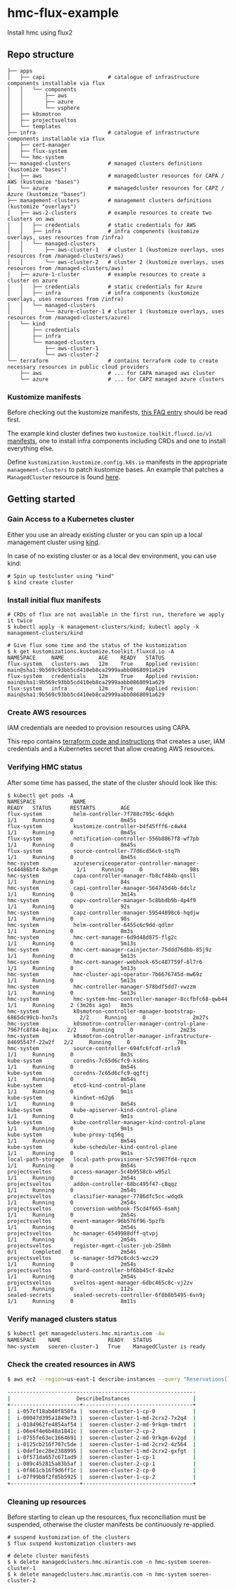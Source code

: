 # hmc-flux-example

Install hmc using flux2

## Repo structure
```
├── apps
│   ├── capi                    # catalogue of infrastructure components installable via flux
│   │   └── components
│   │       ├── aws
│   │       ├── azure
│   │       └── vsphere
│   ├── k0smotron
│   ├── projectsveltos
│   └── templates
├── infra                       # catalogue of infrastructure components installable via flux
│   ├── cert-manager
│   ├── flux-system
│   └── hmc-system
├── managed-clusters            # managed clusters definitions (kustomize "bases")
│   ├── aws                     # managedcluster resources for CAPA / AWS (kustomize "bases")
│   └── azure                   # managedcluster resources for CAPZ / Azure (kustomize "bases")
├── management-clusters         # management clusters definitions (kustomize "overlays") 
│   ├── aws-2-clusters          # example resources to create two clusters on aws
│   │   ├── credentials         # static credentials for AWS
│   │   ├── infra               # infra components (kustomize overlays, uses resources from /infra)
│   │   └── managed-clusters
│   │       ├── aws-cluster-1   # cluster 1 (kustomize overlays, uses resources from /managed-clusters/aws)
│   │       └── aws-cluster-2   # cluster 2 (kustomize overlays, uses resources from /managed-clusters/aws)
│   ├── azure-1-cluster         # example resources to create a cluster on azure  
│   │   ├── credentials         # static credentials for Azure
│   │   ├── infra               # infra components (kustomize overlays, uses resources from /infra) 
│   │   └── managed-clusters
│   │       └── azure-cluster-1 # cluster 1 (kustomize overlays, uses resources from /managed-clusters/azure)
│   └── kind
│       ├── credentials
│       ├── infra
│       └── managed-clusters
│           ├── aws-cluster-1
│           └── aws-cluster-2
└── terraform                   # contains terraform code to create necessary resources in public cloud providers 
    ├── aws                     # ... for CAPA managed aws cluster
    └── azure                   # ... for CAPZ managed azure clusters
```

### Kustomize manifests
Before checking out the kustomize manifests, [this FAQ entry](https://fluxcd.io/flux/faq/#are-there-two-kustomization-types) should be read first.

The example kind cluster defines two `kustomize.toolkit.fluxcd.io/v1` [manifests](management-clusters/kind/flux-kustomization.yaml), one to install infra components including CRDs and one to install everything else.

Define `kustomization.kustomize.config.k8s.io` manifests in the appropriate `management-clusters` to patch kustomize bases. An example that patches a `ManagedCluster` resource is found [here](management-clusters/kind/managed-clusters/aws-cluster-1/kustomization.yaml).

## Getting started

### Gain Access to a Kubernetes cluster

Either you use an already existing cluster or you can spin up a local management cluster using [kind](https://kind.sigs.k8s.io/).

In case of no existing cluster or as a local dev environment, you can use kind:
```
# Spin up testcluster using "kind"
$ kind create cluster
```

### Install initial flux manifests

```
# CRDs of flux are not available in the first run, therefore we apply it twice
$ kubectl apply -k management-clusters/kind; kubectl apply -k management-clusters/kind

# Give flux some time and the status of the kustomization
$ k get kustomizations.kustomize.toolkit.fluxcd.io -A
NAMESPACE     NAME           AGE    READY   STATUS
flux-system   clusters-aws   12m    True    Applied revision: main@sha1:9b569c93bb5cd410eb8ca2999aabb0868091a629
flux-system   credentials    12m    True    Applied revision: main@sha1:9b569c93bb5cd410eb8ca2999aabb0868091a629
flux-system   infra          12m    True    Applied revision: main@sha1:9b569c93bb5cd410eb8ca2999aabb0868091a629
```

### Create AWS resources

IAM credentials are needed to provision resources using CAPA. 

This repo contains [terraform code and instructions](terraform/aws/README.md) that creates a user, IAM credentials and a Kubernetes secret that allow creating AWS resources.

### Verifying HMC status
After some time has passed, the state of the cluster should look like this:

```
$ kubectl get pods -A
NAMESPACE            NAME                                                          READY   STATUS      RESTARTS        AGE
flux-system          helm-controller-7f788c795c-6dqkh                              1/1     Running     0               8m45s
flux-system          kustomize-controller-b4f45fff6-c4wk4                          1/1     Running     0               8m45s
flux-system          notification-controller-556b8867f8-wf7pb                      1/1     Running     0               8m45s
flux-system          source-controller-77d6cd56c9-stq7h                            1/1     Running     0               8m45s
hmc-system           azureserviceoperator-controller-manager-5c44486bf4-8xhgm      1/1     Running     0               98s
hmc-system           capa-controller-manager-fb8cf484b-qnsll                       1/1     Running     0               84s
hmc-system           capi-controller-manager-564745d4b-6dclz                       1/1     Running     0               3m14s
hmc-system           capv-controller-manager-5c8bbdb9b-4p4f9                       1/1     Running     0               92s
hmc-system           capz-controller-manager-59544898c6-hqdjw                      1/1     Running     0               98s
hmc-system           helm-controller-6455c6c9dd-qdlmr                              1/1     Running     0               8m3s
hmc-system           hmc-cert-manager-6d9d48d875-flg2c                             1/1     Running     0               5m13s
hmc-system           hmc-cert-manager-cainjector-75ddd76dbb-85j9z                  1/1     Running     0               5m13s
hmc-system           hmc-cert-manager-webhook-65c487759f-6l7r6                     1/1     Running     0               5m13s
hmc-system           hmc-cluster-api-operator-7b6676745d-mw69z                     1/1     Running     0               5m13s
hmc-system           hmc-controller-manager-578bdf5dd7-vwzzm                       1/1     Running     0               5m13s
hmc-system           hmc-system-hmc-controller-manager-8ccfbfc68-qwb44             1/1     Running     2 (3m26s ago)   8m3s
hmc-system           k0smotron-controller-manager-bootstrap-6865dc99cb-hxn7s       2/2     Running     0               2m27s
hmc-system           k0smotron-controller-manager-control-plane-7967fc8f84-8qjxx   2/2     Running     0               2m23s
hmc-system           k0smotron-controller-manager-infrastructure-84695547f-22w2f   2/2     Running     0               78s
hmc-system           source-controller-694fc6fcdf-zrls9                            1/1     Running     0               8m3s
kube-system          coredns-7c65d6cfc9-ks6ns                                      1/1     Running     0               8m54s
kube-system          coredns-7c65d6cfc9-qgftj                                      1/1     Running     0               8m54s
kube-system          etcd-kind-control-plane                                       1/1     Running     0               9m1s
kube-system          kindnet-n62g6                                                 1/1     Running     0               8m54s
kube-system          kube-apiserver-kind-control-plane                             1/1     Running     0               9m1s
kube-system          kube-controller-manager-kind-control-plane                    1/1     Running     0               9m1s
kube-system          kube-proxy-tq56q                                              1/1     Running     0               8m54s
kube-system          kube-scheduler-kind-control-plane                             1/1     Running     0               9m1s
local-path-storage   local-path-provisioner-57c5987fd4-rqzcm                       1/1     Running     0               8m54s
projectsveltos       access-manager-5c4b9558cb-w95zl                               1/1     Running     0               2m54s
projectsveltos       addon-controller-68bc495f47-c8qqz                             1/1     Running     0               2m54s
projectsveltos       classifier-manager-7786dfc5cc-wdqdk                           1/1     Running     0               2m54s
projectsveltos       conversion-webhook-f5cd4f665-6smhj                            1/1     Running     0               2m54s
projectsveltos       event-manager-96b576f96-5pzfb                                 1/1     Running     0               2m54s
projectsveltos       hc-manager-6549988dff-qtvpj                                   1/1     Running     0               2m54s
projectsveltos       register-mgmt-cluster-job-258mh                               0/1     Completed   0               2m54s
projectsveltos       sc-manager-5d79c8cdc5-wzc29                                   1/1     Running     0               2m54s
projectsveltos       shard-controller-bf6bb45cf-8zwbz                              1/1     Running     0               2m54s
projectsveltos       sveltos-agent-manager-6dbc465c8c-vj2zv                        1/1     Running     0               112s
sealed-secrets       sealed-secrets-controller-6f8b8b5495-6vn9j                    1/1     Running     0               8m11s
```

### Verify managed clusters status
```bash
$ kubectl get managedclusters.hmc.mirantis.com -Aw
NAMESPACE    NAME               READY   STATUS
hmc-system   soeren-cluster-1   True    ManagedCluster is ready
```

### Check the created resources in AWS
```bash
$ aws ec2 --region=us-east-1 describe-instances --query "Reservations[].Instances[].[InstanceId, Tags[?Key=='Name'].Value | [0]]" --filters "Name=tag:Name,Values=soeren-cluster-*" --output table

------------------------------------------------------------
|                     DescribeInstances                    |
+----------------------+-----------------------------------+
|  i-057cf18ab40f850fa |  soeren-cluster-1-cp-0            |
|  i-00047d395a1849e73 |  soeren-cluster-1-md-2crx2-7x2q4  |
|  i-0184962fe4854af54 |  soeren-cluster-2-md-9rkqm-tmdrt  |
|  i-06e4f4e6b48a1841c |  soeren-cluster-2-cp-2            |
|  i-0755fe63ec1664691 |  soeren-cluster-2-md-9rkqm-6v2gd  |
|  i-0125cb216f707c5de |  soeren-cluster-1-md-2crx2-4z564  |
|  i-0def1ec28e2388995 |  soeren-cluster-1-md-2crx2-gxfgt  |
|  i-0f571da657c671ad9 |  soeren-cluster-1-cp-1            |
|  i-089c452815a83b5af |  soeren-cluster-2-cp-1            |
|  i-0f861cb16f9d6ff1c |  soeren-cluster-2-cp-0            |
|  i-07f99b8f2f85b5925 |  soeren-cluster-1-cp-2            |
+----------------------+-----------------------------------+
```

### Cleaning up resources

Before starting to clean up the resources, flux reconciliation must be suspended, otherwise the cluster manifests be continuously re-applied.

```
# suspend kustomization of the clusters
$ flux suspend kustomization clusters-aws

# delete cluster manifests
$ k delete managedclusters.hmc.mirantis.com -n hmc-system soeren-cluster-1
$ k delete managedclusters.hmc.mirantis.com -n hmc-system soeren-cluster-2
```
